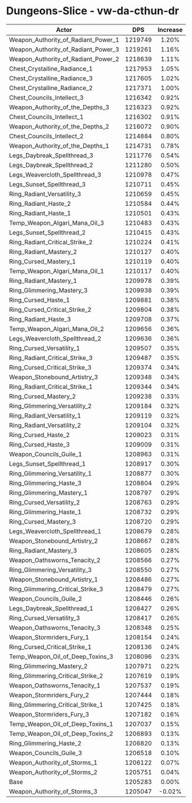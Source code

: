 # Dungeons-Slice - vw-da-cthun-dr
| Actor | DPS | Increase |
|---|:---:|:---:|
|Weapon_Authority_of_Radiant_Power_1|1219749|1.20%|
|Weapon_Authority_of_Radiant_Power_3|1219261|1.16%|
|Weapon_Authority_of_Radiant_Power_2|1218639|1.11%|
|Chest_Crystalline_Radiance_1|1217953|1.05%|
|Chest_Crystalline_Radiance_3|1217605|1.02%|
|Chest_Crystalline_Radiance_2|1217371|1.00%|
|Chest_Councils_Intellect_3|1216342|0.92%|
|Weapon_Authority_of_the_Depths_3|1216323|0.92%|
|Chest_Councils_Intellect_1|1216302|0.91%|
|Weapon_Authority_of_the_Depths_2|1216072|0.90%|
|Chest_Councils_Intellect_2|1214884|0.80%|
|Weapon_Authority_of_the_Depths_1|1214731|0.78%|
|Legs_Daybreak_Spellthread_3|1211776|0.54%|
|Legs_Daybreak_Spellthread_2|1211280|0.50%|
|Legs_Weavercloth_Spellthread_3|1210978|0.47%|
|Legs_Sunset_Spellthread_3|1210711|0.45%|
|Ring_Radiant_Versatility_3|1210659|0.45%|
|Ring_Radiant_Haste_2|1210584|0.44%|
|Ring_Radiant_Haste_1|1210501|0.43%|
|Temp_Weapon_Algari_Mana_Oil_3|1210483|0.43%|
|Legs_Sunset_Spellthread_2|1210415|0.43%|
|Ring_Radiant_Critical_Strike_2|1210224|0.41%|
|Ring_Radiant_Mastery_2|1210127|0.40%|
|Ring_Cursed_Mastery_1|1210119|0.40%|
|Temp_Weapon_Algari_Mana_Oil_1|1210117|0.40%|
|Ring_Radiant_Mastery_1|1209978|0.39%|
|Ring_Glimmering_Mastery_3|1209938|0.39%|
|Ring_Cursed_Haste_1|1209881|0.38%|
|Ring_Cursed_Critical_Strike_2|1209804|0.38%|
|Ring_Radiant_Haste_3|1209708|0.37%|
|Temp_Weapon_Algari_Mana_Oil_2|1209656|0.36%|
|Legs_Weavercloth_Spellthread_2|1209636|0.36%|
|Ring_Cursed_Versatility_1|1209507|0.35%|
|Ring_Radiant_Critical_Strike_3|1209487|0.35%|
|Ring_Cursed_Critical_Strike_3|1209374|0.34%|
|Weapon_Stonebound_Artistry_3|1209348|0.34%|
|Ring_Radiant_Critical_Strike_1|1209344|0.34%|
|Ring_Cursed_Mastery_2|1209238|0.33%|
|Ring_Glimmering_Versatility_2|1209184|0.32%|
|Ring_Radiant_Versatility_1|1209119|0.32%|
|Ring_Radiant_Versatility_2|1209104|0.32%|
|Ring_Cursed_Haste_2|1209023|0.31%|
|Ring_Cursed_Haste_3|1209009|0.31%|
|Weapon_Councils_Guile_1|1208963|0.31%|
|Legs_Sunset_Spellthread_1|1208917|0.30%|
|Ring_Glimmering_Versatility_1|1208877|0.30%|
|Ring_Glimmering_Haste_3|1208804|0.29%|
|Ring_Glimmering_Mastery_1|1208797|0.29%|
|Ring_Cursed_Versatility_2|1208763|0.29%|
|Ring_Glimmering_Haste_1|1208732|0.29%|
|Ring_Cursed_Mastery_3|1208720|0.29%|
|Legs_Weavercloth_Spellthread_1|1208679|0.28%|
|Weapon_Stonebound_Artistry_2|1208667|0.28%|
|Ring_Radiant_Mastery_3|1208605|0.28%|
|Weapon_Oathsworns_Tenacity_2|1208566|0.27%|
|Ring_Glimmering_Versatility_3|1208550|0.27%|
|Weapon_Stonebound_Artistry_1|1208486|0.27%|
|Ring_Glimmering_Critical_Strike_3|1208479|0.27%|
|Weapon_Councils_Guile_2|1208446|0.26%|
|Legs_Daybreak_Spellthread_1|1208427|0.26%|
|Ring_Cursed_Versatility_3|1208417|0.26%|
|Weapon_Oathsworns_Tenacity_3|1208348|0.25%|
|Weapon_Stormriders_Fury_1|1208154|0.24%|
|Ring_Cursed_Critical_Strike_1|1208136|0.24%|
|Temp_Weapon_Oil_of_Deep_Toxins_3|1208096|0.23%|
|Ring_Glimmering_Mastery_2|1207971|0.22%|
|Ring_Glimmering_Critical_Strike_2|1207619|0.19%|
|Weapon_Oathsworns_Tenacity_1|1207537|0.19%|
|Weapon_Stormriders_Fury_2|1207444|0.18%|
|Ring_Glimmering_Critical_Strike_1|1207425|0.18%|
|Weapon_Stormriders_Fury_3|1207182|0.16%|
|Temp_Weapon_Oil_of_Deep_Toxins_1|1207037|0.15%|
|Temp_Weapon_Oil_of_Deep_Toxins_2|1206893|0.13%|
|Ring_Glimmering_Haste_2|1206820|0.13%|
|Weapon_Councils_Guile_3|1206518|0.10%|
|Weapon_Authority_of_Storms_1|1206122|0.07%|
|Weapon_Authority_of_Storms_2|1205751|0.04%|
|Base|1205283|0.00%|
|Weapon_Authority_of_Storms_3|1205047|-0.02%|
